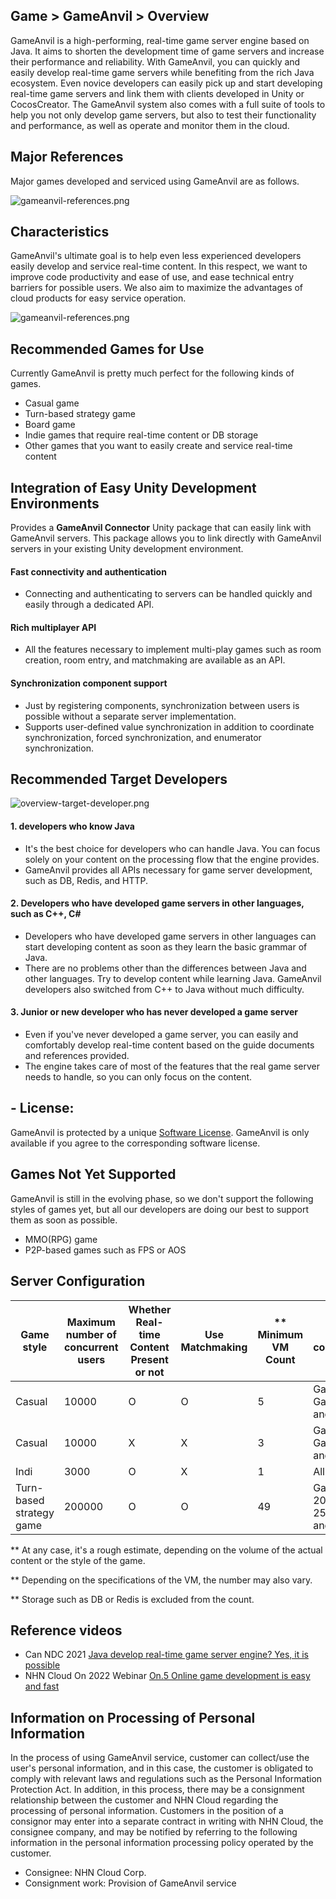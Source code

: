 ## Game > GameAnvil > Overview

GameAnvil is a high-performing, real-time game server engine based on Java. It aims to shorten the development time of game servers and increase their performance and reliability. With GameAnvil, you can quickly and easily develop real-time game servers while benefiting from the rich Java ecosystem. Even novice developers can easily pick up and start developing real-time game servers and link them with clients developed in Unity or CocosCreator. The GameAnvil system also comes with a full suite of tools to help you not only develop game servers, but also to test their functionality and performance, as well as operate and monitor them in the cloud.

## Major References

Major games developed and serviced using GameAnvil are as follows.

![gameanvil-references.png](https://static.toastoven.net/prod_gameanvil/images/gameanvil-references.png)
## Characteristics
GameAnvil's ultimate goal is to help even less experienced developers easily develop and service real-time content. In this respect, we want to improve code productivity and ease of use, and ease technical entry barriers for possible users. We also aim to maximize the advantages of cloud products for easy service operation.

![gameanvil-references.png](https://static.toastoven.net/prod_gameanvil/images/overview-features.png)

## Recommended Games for Use

Currently GameAnvil is pretty much perfect for the following kinds of games.

* Casual game
* Turn-based strategy game
* Board game
* Indie games that require real-time content or DB storage
* Other games that you want to easily create and service real-time content


## Integration of Easy Unity Development Environments

Provides a **GameAnvil Connector** Unity package that can easily link with GameAnvil servers. This package allows you to link directly with GameAnvil servers in your existing Unity development environment.

#### Fast connectivity and authentication
* Connecting and authenticating to servers can be handled quickly and easily through a dedicated API.

#### Rich multiplayer API
* All the features necessary to implement multi-play games such as room creation, room entry, and matchmaking are available as an API.

#### Synchronization component support
* Just by registering components, synchronization between users is possible without a separate server implementation.
* Supports user-defined value synchronization in addition to coordinate synchronization, forced synchronization, and enumerator synchronization.

## Recommended Target Developers

![overview-target-developer.png](https://static.toastoven.net/prod_gameanvil/images/overview-target-developer.png)


#### 1. developers who know **Java**

* It's the best choice for developers who can handle Java. You can focus solely on your content on the processing flow that the engine provides.
* GameAnvil provides all APIs necessary for game server development, such as DB, Redis, and HTTP.

#### 2. Developers who have developed game servers in other languages, such as **C++, C#**

* Developers who have developed game servers in other languages can start developing content as soon as they learn the basic grammar of Java.
* There are no problems other than the differences between Java and other languages. Try to develop content while learning Java. GameAnvil developers also switched from C++ to Java without much difficulty.

#### 3. **Junior or new developer who has never developed a game server**

* Even if you've never developed a game server, you can easily and comfortably develop real-time content based on the guide documents and references provided.
* The engine takes care of most of the features that the real game server needs to handle, so you can only focus on the content.


## - License:

GameAnvil is protected by a unique [Software License](https://gameplatform.nhncloud.com/en/services/gameanvil/license). GameAnvil is only available if you agree to the corresponding software license.

## Games Not Yet Supported

GameAnvil is still in the evolving phase, so we don't support the following styles of games yet, but all our developers are doing our best to support them as soon as possible.

* MMO(RPG) game
* P2P-based games such as FPS or AOS

## Server Configuration

| Game style | Maximum number of concurrent users | Whether Real-time Content Present or not | Use Matchmaking | \** Minimum VM Count | Rough configuration                                |
| ----------- | ------------------- | ------------------ | --------------- | --------------- | ------------------------------------------- |
| Casual      | 10000               | O                  | O               | 5               | Gateway x 2, Game x 2, and other x 1            |
| Casual      | 10000               | X                  | X               | 3               | Gateway x 1, Game x 1, and other x 1            |
| Indi        | 3000                | O                  | X               | 1               | All in One x 1                              |
| Turn-based strategy game   | 200000              | O                  | O               | 49              | Gateway x 20, Game x 25, Loc x 3, and other x 1 |

** At any case, it's a rough estimate, depending on the volume of the actual content or the style of the game.

** Depending on the specifications of the VM, the number may also vary. 

** Storage such as DB or Redis is excluded from the count.

## Reference videos

* Can NDC 2021 [ Java develop real-time game server engine? Yes, it is possible ](https://youtu.be/kQyu5pAChcA)
* NHN Cloud On 2022 Webinar [On.5 Online game development is easy and fast ](https://www.youtube.com/watch?v=Uv2a6fAU1xM)

## Information on Processing of Personal Information

In the process of using GameAnvil service, customer can collect/use the user's personal information, and in this case, the customer is obligated to comply with relevant laws and regulations such as the Personal Information Protection Act.
In addition, in this process, there may be a consignment relationship between the customer and NHN Cloud regarding the processing of personal information. Customers in the position of a consignor may enter into a separate contract in writing with NHN Cloud, the consignee company, and may be notified by referring to the following information in the personal information processing policy operated by the customer.

* Consignee: NHN Cloud Corp.
* Consignment work: Provision of GameAnvil service